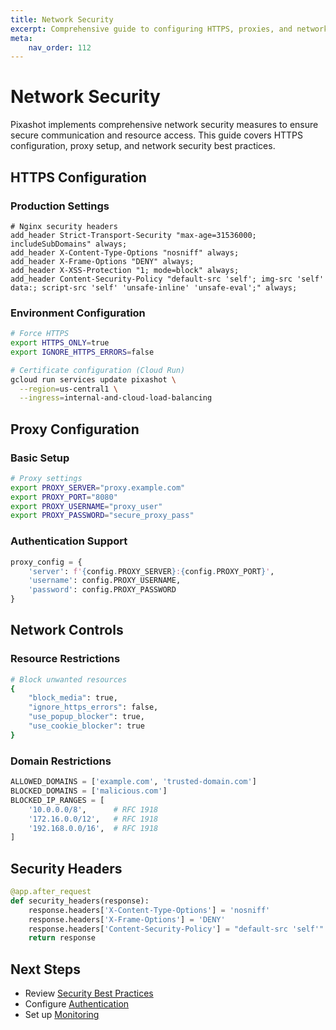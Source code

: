 ```yaml
---
title: Network Security
excerpt: Comprehensive guide to configuring HTTPS, proxies, and network security features in Pixashot.
meta:
    nav_order: 112
---
```


# Network Security

Pixashot implements comprehensive network security measures to ensure secure communication and resource access. This guide covers HTTPS configuration, proxy setup, and network security best practices.

## HTTPS Configuration

### Production Settings

```nginx
# Nginx security headers
add_header Strict-Transport-Security "max-age=31536000; includeSubDomains" always;
add_header X-Content-Type-Options "nosniff" always;
add_header X-Frame-Options "DENY" always;
add_header X-XSS-Protection "1; mode=block" always;
add_header Content-Security-Policy "default-src 'self'; img-src 'self' data:; script-src 'self' 'unsafe-inline' 'unsafe-eval';" always;
```

### Environment Configuration

```bash
# Force HTTPS
export HTTPS_ONLY=true
export IGNORE_HTTPS_ERRORS=false

# Certificate configuration (Cloud Run)
gcloud run services update pixashot \
  --region=us-central1 \
  --ingress=internal-and-cloud-load-balancing
```

## Proxy Configuration

### Basic Setup

```bash
# Proxy settings
export PROXY_SERVER="proxy.example.com"
export PROXY_PORT="8080"
export PROXY_USERNAME="proxy_user"
export PROXY_PASSWORD="secure_proxy_pass"
```

### Authentication Support

```python
proxy_config = {
    'server': f'{config.PROXY_SERVER}:{config.PROXY_PORT}',
    'username': config.PROXY_USERNAME,
    'password': config.PROXY_PASSWORD
}
```

## Network Controls

### Resource Restrictions

```bash
# Block unwanted resources
{
    "block_media": true,
    "ignore_https_errors": false,
    "use_popup_blocker": true,
    "use_cookie_blocker": true
}
```

### Domain Restrictions

```python
ALLOWED_DOMAINS = ['example.com', 'trusted-domain.com']
BLOCKED_DOMAINS = ['malicious.com']
BLOCKED_IP_RANGES = [
    '10.0.0.0/8',      # RFC 1918
    '172.16.0.0/12',   # RFC 1918
    '192.168.0.0/16',  # RFC 1918
]
```

## Security Headers

```python
@app.after_request
def security_headers(response):
    response.headers['X-Content-Type-Options'] = 'nosniff'
    response.headers['X-Frame-Options'] = 'DENY'
    response.headers['Content-Security-Policy'] = "default-src 'self'"
    return response
```

## Next Steps

- Review [Security Best Practices](best-practices.md)
- Configure [Authentication](authentication.md)
- Set up [Monitoring](cloud-run.md)